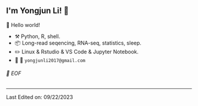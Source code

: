 ## I'm Yongjun Li! :wave:

🎊 Hello world!

- :hammer_and_pick: Python, R, shell.
- :package: Long-read seqencing, RNA-seq, statistics, sleep.
- :pencil2: Linux & Rstudio & VS Code & Jupyter Notebook.
- :memo: :email: `yongjunli2017@gmail.com`

###### 💾 EOF

-----
Last Edited on: 09/22/2023
